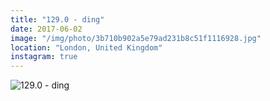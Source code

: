 ```yaml
---
title: "129.0 - ding"
date: 2017-06-02
image: "/img/photo/3b710b902a5e79ad231b8c51f1116928.jpg"
location: "London, United Kingdom"
instagram: true
---
```


![129.0 - ding](/img/photo/3b710b902a5e79ad231b8c51f1116928.jpg)
